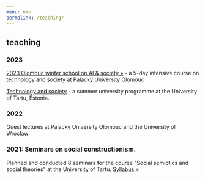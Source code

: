```yaml
---
menu: nav
permalink: /teaching/
---
```


## teaching

### 2023 

[2023 Olomouc winter school on AI & society »](http://technosemiotics.com/2023-ws-ai/) - a 5-day intensive course on technology and society at Palacký University Olomouc

[Technology and society](https://ut.ee/en/content/imagining-intelligent-technologies) - a summer university programme at the University of Tartu, Estonia. 

### 2022

Guest lectures at Palacký University Olomouc and the University of Wrocław


### 2021: Seminars on social constructionism. 

Planned and conducted 8 seminars for the course "Social semiotics and social theories" at the University of Tartu. [Syllabus&nbsp;»](https://ois2.ut.ee/#/courses/FLSE.00.262/version/2b440c31-86ad-e044-483e-a710b7387e93/details)